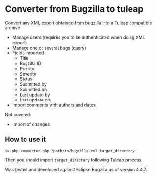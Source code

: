 Converter from Bugzilla to tuleap
=================================

Convert any XML export obtained from bugzilla into a Tuleap compatible archive
- Manage users (requires you to be authenticated when doing XML export)
- Manage one or several bugs (query)
- Fields imported
  - Title
  - Bugzilla ID
  - Priority
  - Severity
  - Status
  - Submitted by
  - Submitted on
  - Last update by
  - Last update on
- Import comments with authors and dates

Not covered:
- Import of changes

How to use it
-------------

    $> php converter.php /path/to/bugzilla.xml target_directory

Then you should import `target_directory` following Tuleap process.

Was tested and developed against Eclipse Bugzilla as of version 4.4.7.
